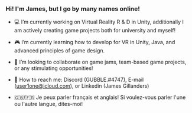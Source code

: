 ### Hi! I'm James, but I go by many names online!

- 💻 I’m currently working on Virtual Reality R & D in Unity, additionally I am actively creating game projects both for university and myself!

- 🎮 I’m currently learning how to develop for VR in Unity, Java, and advanced principles of game design.

- 👥 I’m looking to collaborate on game jams, team-based game projects, or any stimulating opportunities! 

- 📨 How to reach me: Discord (GUBBLE.#4747), E-mail (user1one@icloud.com), or Linkedin (James Gillanders)

- 🇬🇧/🇫🇷  Je peux parler français et anglais! Si voulez-vous parler l'une ou l'autre langue, dites-moi!

